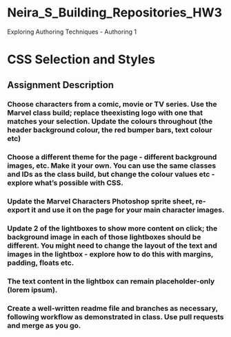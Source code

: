 # Neira_S_Building_Repositories_HW3
Exploring Authoring Techniques - Authoring 1
# CSS Selection and Styles
## Assignment Description

### Choose characters from a comic, movie or TV series. Use the Marvel class build; replace theexisting logo with one that matches your selection. Update the colours throughout (the header background colour, the red bumper bars, text colour etc)

### Choose a different theme for the page - different background images, etc. Make it your own. You can use the same classes and IDs as the class build, but change the colour values etc - explore what’s possible with CSS.

### Update the Marvel Characters Photoshop sprite sheet, re-export it and use it on the page for your main character images.

### Update 2 of the lightboxes to show more content on click; the background image in each of those lightboxes should be different. You might need to change the layout of the text and images in the lightbox - explore how to do this with margins, padding, floats etc.

### The text content in the lightbox can remain placeholder-only (lorem ipsum).

### Create a well-written readme file and branches as necessary, following workflow as demonstrated in class. Use pull requests and merge as you go.